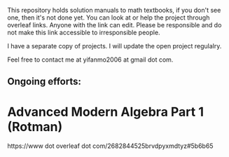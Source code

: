 This repository holds solution manuals to math textbooks, if you don't see one, then it's not done yet. You can look at or help the project through overleaf links. Anyone with the link can edit. Please be responsible and do not make this link accessible to irresponsible people. 

I have a separate copy of projects. I will update the open project regulalry.

Feel free to contact me at yifanmo2006 at gmail dot com.

## Ongoing efforts:
# Advanced Modern Algebra Part 1 (Rotman)
https://www dot overleaf dot com/2682844525brvdpyxmdtyz#5b6b65


